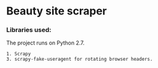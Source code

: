 # Beauty site scraper #

### Libraries used:

The project runs on Python 2.7.

	1. Scrapy
	3. scrapy-fake-useragent for rotating browser headers.

